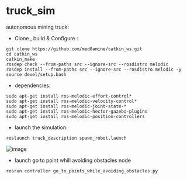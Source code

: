 # truck_sim
autonomous mining truck:

* Clone , build & Configure :

```
git clone https://github.com/med0amine/catkin_ws.git
cd catkin_ws
catkin_make
rosdep check --from-paths src --ignore-src --rosdistro melodic
rosdep install --from-paths src --ignore-src --rosdistro melodic -y
source devel/setup.bash
```

* dependencies:
```
sudo apt-get install ros-melodic-effort-control*
sudo apt-get install ros-melodic-velocity-control*
sudo apt-get install ros-melodic-joint-state-*
sudo apt-get install ros-melodic-hector-gazebo-plugins
sudo apt-get install ros-melodic-position-controllers
```
* launch the simulation:
```
roslaunch truck_description spawn_robot.launch
```
![image](https://user-images.githubusercontent.com/60377645/116946948-0331b700-ac6b-11eb-90c1-0fe60e5ecfb1.png)

* launch go to point whill avoiding obstacles node
```
rosrun controller go_to_points_while_avoiding_obstacles.py
```
